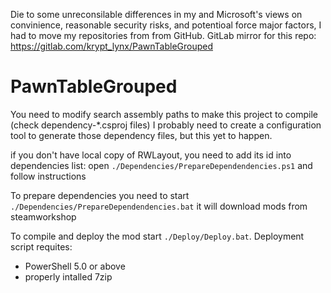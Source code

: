 Die to some unreconsilable differences in my and Microsoft's views on convinience, reasonable security risks, and potentioal force major factors, I had to move my repositories from from GitHub. GitLab mirror for this repo: https://gitlab.com/krypt_lynx/PawnTableGrouped

# PawnTableGrouped

You need to modify search assembly paths to make this project to compile (check dependency-*.csproj files)
I probably need to create a configuration tool to generate those dependency files, but this yet to happen.

if you don't have local copy of RWLayout, you need to add its id into dependencies list:
open `./Dependencies/PrepareDependendencies.ps1` and follow instructions


To prepare dependencies you need to start 
`./Dependencies/PrepareDependendencies.bat`
it will download mods from steamworkshop

To compile and deploy the mod start `./Deploy/Deploy.bat`.
Deployment script requites:
- PowerShell 5.0 or above
- properly intalled 7zip
